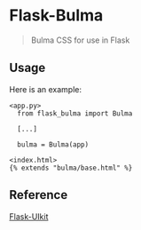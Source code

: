 # Flask-Bulma

> Bulma CSS for use in Flask

Usage
-----

Here is an example:
```
<app.py>
  from flask_bulma import Bulma

  [...]

  bulma = Bulma(app)
```
```
<index.html>
{% extends "bulma/base.html" %}
```

Reference
-----

[Flask-UIkit](https://github.com/kwkwc/flask-uikit/)
